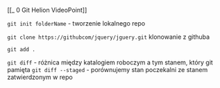 [[_ 0 Git Helion VideoPoint]]


`git init folderName` - tworzenie lokalnego repo

`git clone https://githubcom/jquery/jguery.git` klonowanie z githuba

`git add .`

`git diff` - różnica między katalogiem roboczym a tym stanem, który git pamięta
`git diff --staged` - porównujemy stan poczekalni ze stanem zatwierdzonym w repo



